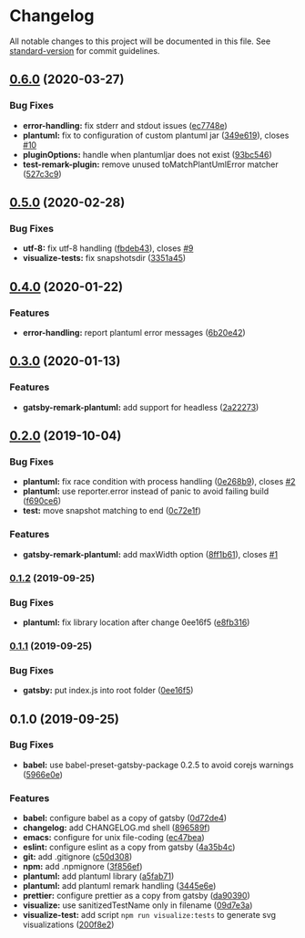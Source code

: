 # Changelog

All notable changes to this project will be documented in this file. See [standard-version](https://github.com/conventional-changelog/standard-version) for commit guidelines.

## [0.6.0](https://github.com/baerrach/gatsby-remark-plantuml/compare/v0.5.0...v0.6.0) (2020-03-27)


### Bug Fixes

* **error-handling:** fix stderr and stdout issues ([ec7748e](https://github.com/baerrach/gatsby-remark-plantuml/commit/ec7748e512309c5a9f22ecb4569513abca47742e))
* **plantuml:** fix to configuration of custom plantuml jar ([349e619](https://github.com/baerrach/gatsby-remark-plantuml/commit/349e619994f35a0e43bf38ad6c0b40fe202e3ac4)), closes [#10](https://github.com/baerrach/gatsby-remark-plantuml/issues/10)
* **pluginOptions:** handle when plantumljar does not exist ([93bc546](https://github.com/baerrach/gatsby-remark-plantuml/commit/93bc54683da2ddbe778c5f1465b1489e2461a0f0))
* **test-remark-plugin:** remove unused toMatchPlantUmlError matcher ([527c3c9](https://github.com/baerrach/gatsby-remark-plantuml/commit/527c3c931e10a625e10895fe37128c5ec8aa0b07))

## [0.5.0](https://github.com/baerrach/gatsby-remark-plantuml/compare/v0.4.0...v0.5.0) (2020-02-28)


### Bug Fixes

* **utf-8:** fix utf-8 handling ([fbdeb43](https://github.com/baerrach/gatsby-remark-plantuml/commit/fbdeb43)), closes [#9](https://github.com/baerrach/gatsby-remark-plantuml/issues/9)
* **visualize-tests:** fix snapshotsdir ([3351a45](https://github.com/baerrach/gatsby-remark-plantuml/commit/3351a45))

## [0.4.0](https://github.com/baerrach/gatsby-remark-plantuml/compare/v0.3.0...v0.4.0) (2020-01-22)


### Features

* **error-handling:** report plantuml error messages ([6b20e42](https://github.com/baerrach/gatsby-remark-plantuml/commit/6b20e42))

## [0.3.0](https://github.com/baerrach/gatsby-remark-plantuml/compare/v0.2.0...v0.3.0) (2020-01-13)


### Features

* **gatsby-remark-plantuml:** add support for headless ([2a22273](https://github.com/baerrach/gatsby-remark-plantuml/commit/2a22273))

## [0.2.0](https://github.com/baerrach/gatsby-remark-plantuml/compare/v0.1.2...v0.2.0) (2019-10-04)


### Bug Fixes

* **plantuml:** fix race condition with process handling ([0e268b9](https://github.com/baerrach/gatsby-remark-plantuml/commit/0e268b9)), closes [#2](https://github.com/baerrach/gatsby-remark-plantuml/issues/2)
* **plantuml:** use reporter.error instead of panic to avoid failing build ([f690ce6](https://github.com/baerrach/gatsby-remark-plantuml/commit/f690ce6))
* **test:** move snapshot matching to end ([0c72e1f](https://github.com/baerrach/gatsby-remark-plantuml/commit/0c72e1f))


### Features

* **gatsby-remark-plantuml:** add maxWidth option ([8ff1b61](https://github.com/baerrach/gatsby-remark-plantuml/commit/8ff1b61)), closes [#1](https://github.com/baerrach/gatsby-remark-plantuml/issues/1)

### [0.1.2](https://github.com/baerrach/gatsby-remark-plantuml/compare/v0.1.1...v0.1.2) (2019-09-25)


### Bug Fixes

* **plantuml:** fix library location after change 0ee16f5 ([e8fb316](https://github.com/baerrach/gatsby-remark-plantuml/commit/e8fb316))

### [0.1.1](https://github.com/baerrach/gatsby-remark-plantuml/compare/v0.1.0...v0.1.1) (2019-09-25)


### Bug Fixes

* **gatsby:** put index.js into root folder ([0ee16f5](https://github.com/baerrach/gatsby-remark-plantuml/commit/0ee16f5))

## 0.1.0 (2019-09-25)


### Bug Fixes

* **babel:** use babel-preset-gatsby-package 0.2.5 to avoid corejs warnings ([5966e0e](https://github.com/baerrach/gatsby-remark-plantuml/commit/5966e0e))


### Features

* **babel:** configure babel as a copy of gatsby ([0d72de4](https://github.com/baerrach/gatsby-remark-plantuml/commit/0d72de4))
* **changelog:** add CHANGELOG.md shell ([896589f](https://github.com/baerrach/gatsby-remark-plantuml/commit/896589f))
* **emacs:** configure for unix file-coding ([ec47bea](https://github.com/baerrach/gatsby-remark-plantuml/commit/ec47bea))
* **eslint:** configure eslint as a copy from gatsby ([4a35b4c](https://github.com/baerrach/gatsby-remark-plantuml/commit/4a35b4c))
* **git:** add .gitignore ([c50d308](https://github.com/baerrach/gatsby-remark-plantuml/commit/c50d308))
* **npm:** add .npmignore ([3f856ef](https://github.com/baerrach/gatsby-remark-plantuml/commit/3f856ef))
* **plantuml:** add plantuml library ([a5fab71](https://github.com/baerrach/gatsby-remark-plantuml/commit/a5fab71))
* **plantuml:** add plantuml remark handling ([3445e6e](https://github.com/baerrach/gatsby-remark-plantuml/commit/3445e6e))
* **prettier:** configure prettier as a copy from gatsby ([da90390](https://github.com/baerrach/gatsby-remark-plantuml/commit/da90390))
* **visualize:** use sanitizedTestName only in filename ([09d7e3a](https://github.com/baerrach/gatsby-remark-plantuml/commit/09d7e3a))
* **visualize-test:** add script `npm run visualize:tests` to generate svg visualizations ([200f8e2](https://github.com/baerrach/gatsby-remark-plantuml/commit/200f8e2))
